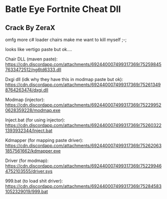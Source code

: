 # Batle Eye Fortnite Cheat Dll 

## Crack By ZeraX

omfg more c# loader chairs make me want to kill myself ;-;

looks like vertigo paste but ok....


Chair DLL (maven paste): https://cdn.discordapp.com/attachments/692440007499317369/752598457633472512/ng6td6333.dll

Dxgi dll (idk why they have this in modmap paste but ok): https://cdn.discordapp.com/attachments/692440007499317369/752613498764263474/dxgi.dll

Modmap (injector): https://cdn.discordapp.com/attachments/692440007499317369/752299520628359228/modmap.exe

Inject.bat (for using injector): https://cdn.discordapp.com/attachments/692440007499317369/752603221393932344/Inject.bat

Kdmapper (for mapping paste driver): https://cdn.discordapp.com/attachments/692440007499317369/752620631857561662/kdmapper.exe

Driver (for modmap): https://cdn.discordapp.com/attachments/692440007499317369/752299464752103555/driver.sys

999.bat (to load shit driver): https://cdn.discordapp.com/attachments/692440007499317369/752845831052329019/999.bat
